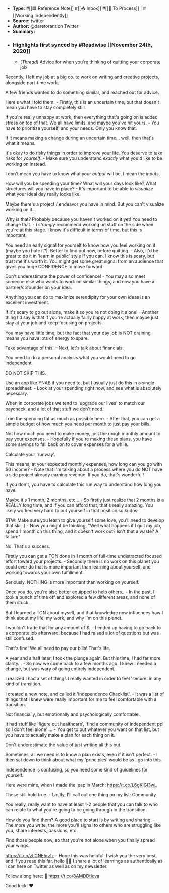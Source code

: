 - **Type:** #[[🟦 Reference Note]] #[[📥 Inbox]] #[[📝 To Process]] | #[[Working Independently]]
- **Source:**  twitter
- **Author:** @daretorant on Twitter
- **Summary:**
- ### Highlights first synced by #Readwise [[November 24th, 2020]]
    - (*Thread*) Advice for when you're thinking of quitting your corporate job

Recently, I left my job at a big co. to work on writing and creative projects, alongside part-time work.

A few friends wanted to do something similar, and reached out for advice.

Here's what I told them: 
    - Firstly, this is an uncertain time, but that doesn't mean you have to stay completely still.

If you're really unhappy at work, then everything that's going on is added stress on top of that. We all have limits, and maybe you've hit yours. 
    - You have to prioritize yourself, and your needs. Only you know that.

If it means making a change during an uncertain time... well, then that's what it means.

It's okay to do risky things in order to improve your life. You deserve to take risks for *yourself*. 
    - Make sure you understand *exactly* what you'd like to be working on instead.

I don't mean you have to know what your *output* will be, I mean the *inputs*.

How will you be spending your time? What will your days look like? What structures will you have in place? 
    - It's important to be able to *visualize* what your ideal day really looks like.

Maybe there's a project / endeavor you have in mind. But you can't visualize working on it...

Why is that? Probably because you haven't worked on it yet! You need to change that. 
    - I *strongly* recommend working on stuff on the side when you're at this stage. I know it's difficult in terms of time, but this is important.

You need an early signal for yourself to know how you feel working on it (maybe you hate it?). Better to find out now, before quitting. 
    - Also, it'd be great to do it in 'learn in public' style if you can. I know this is scary, but trust me it's worth it. You might get some great signal from an audience that gives you huge CONFIDENCE to move forward.

Don't underestimate the power of confidence! 
    - You may also meet someone else who wants to work on similar things, and now you have a partner/cofounder on your idea.

Anything you can do to maximize serendipity for your own ideas is an excellent investment.

If it's scary to go out alone, make it so you're not doing it alone! 
    - Another thing I'd say is that if you're actually fairly happy at work, then maybe just stay at your job and keep focusing on projects.

You may have little time, but the fact that your day job is NOT draining means you have lots of energy to spare. 

Take advantage of this! 
    - Next, let's talk about financials.

You need to do a personal analysis what you would need to go independent.

DO NOT SKIP THIS.

Use an app like YNAB if you need to, but I usually just do this in a single spreadsheet. 
    - Look at your spending right now, and see what is absolutely necessary.

When in corporate jobs we tend to 'upgrade our lives' to match our paycheck, and a lot of that stuff we don't need. 

Trim the spending fat as much as possible here. 
    - After that, you can get a simple budget of how much you need per month to just pay your bills.

Not how much you need to make money, just the rough monthly amount to pay your expenses. 
    - Hopefully if you're making these plans, you have some savings to fall back on to cover expenses for a while.

Calculate your 'runway'.

This means, at your expected monthly expenses, how long can you go with $0 income? 
    - Note that I'm talking about a process where you do NOT have a side project already earning revenue. If you do, that's wonderful!

If you don't, you have to calculate this run way to understand how long you have.

Maybe it's 1 month, 2 months, etc... 
    - So firstly just realize that 2 months is a REALLY long time, and if you can afford that, that's really amazing. You likely worked very hard to put yourself in that position so kudos!

BTW: Make sure you learn to give yourself some love, you'll need to develop that skill.) 
    - Now you might be thinking, "Well what happens if I quit my job, spend 1 month on this thing, and it doesn't work out? Isn't that a waste? A failure"

No. That's a success.

Firstly you can get a TON done in 1 month of full-time undistracted focused effort toward your projects. 
    - Secondly there is no work on this planet you could ever do that is more important than learning about yourself, and working towards your own fulfillment.

Seriously. NOTHING is more important than working on yourself.

Once you do, you're also better equipped to help others.. 
    - In the past, I took a bunch of time off and explored a few different areas, and none of them stuck.

But I learned a TON about myself, and that knowledge now influences how I think about my life, my work, and why I'm on this planet.

I wouldn't trade that for any amount of $. 
    - I ended up having to go back to a corporate job afterward, because I had raised a lot of questions but was still confused.

That's fine! We all need to pay our bills! That's life.

A year and a half later, I took the plunge again. But this time, I had far more clarity... 
    - So now we come back to a few months ago. I knew I needed a change, but was wary of going entirely independent.

I realized I had a set of things I really wanted in order to feel 'secure' in any kind of transition.

I created a new note, and called it 'Independence Checklist'. 
    - It was a list of things that I knew were really important for me to feel comfortable with a transition.

Not financially, but emotionally and psychologically comfortable.

It had stuff like 'figure out healthcare', 'find a community of independent ppl so I don't feel alone' ... 
    - You get to put whatever you want on that list, but you have to actually make a plan for each thing on it.

Don't underestimate the value of just writing all this out. 

Sometimes, all we need is to know a plan exists, even if it isn't perfect. 
    - I then sat down to think about what my 'principles' would be as I go into this.

Independence is confusing, so you need some kind of guidelines for yourself.

Here were mine, when I made the leap in March: https://t.co/L6gKjGl3wL

These still hold true. 
    - Lastly, I'll call out one thing on my list: Community

You really, really want to have at least 1-2 people that you can talk to who can relate to what you're going to be going through in the transition.

How do you find them? A good place to start is by writing and sharing. 
    - The more you write, the more you'll signal to others who are struggling like you, share interests, passions, etc.

Find those people now, so that you're not alone when you finally spread your wings.

https://t.co/zLCNE5rzlz 
    - Hope this was helpful. I wish you the very best, and if you read this far, hello 👋🏽 I share a lot of learnings as authentically as I can here on Twitter as well as on my newsletter.

Follow along here: 🦊 https://t.co/8AMDDtIova

Good luck! ♥️ 

